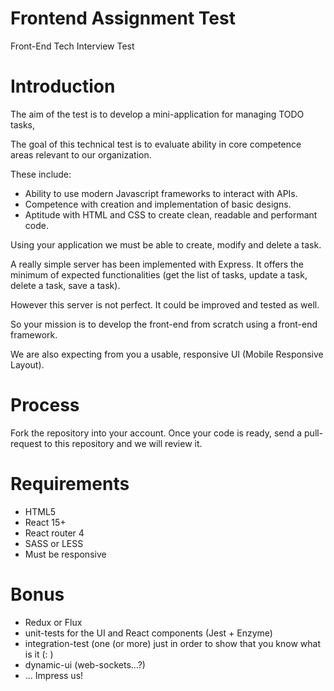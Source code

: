 # Frontend Assignment Test

Front-End Tech Interview Test

# Introduction

The aim of the test is to develop a mini-application for managing TODO tasks,

The goal of this technical test is to evaluate ability in core competence areas relevant
to our organization.

These include:

- Ability to use modern Javascript frameworks to interact with APIs.
- Competence with creation and implementation of basic designs.
- Aptitude with HTML and CSS to create clean, readable and performant code.

Using your application we must be able to create, modify and delete a task.

A really simple server has been implemented with Express. It offers the minimum of expected functionalities (get the list of tasks, update a task, delete a task, save a task).

However this server is not perfect. It could be improved and tested as well.

So your mission is to develop the front-end from scratch using a front-end framework.

We are also expecting from you a usable, responsive UI (Mobile Responsive Layout).

# Process

Fork the repository into your account. Once your code is ready, send a pull-request to this repository and we will review it.

# Requirements

- HTML5
- React 15+
- React router 4
- SASS or LESS
- Must be responsive

# Bonus

- Redux or Flux
- unit-tests for the UI and React components (Jest + Enzyme)
- integration-test (one (or more) just in order to show that you know what is it (: )
- dynamic-ui (web-sockets...?)
- ... Impress us!
